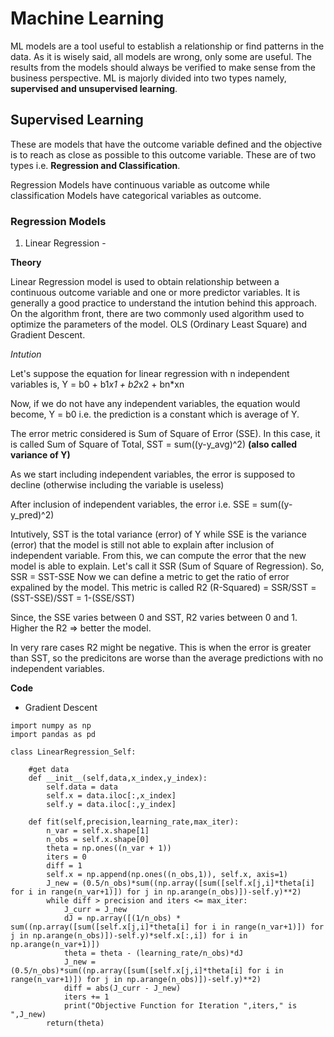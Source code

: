 # Machine Learning

ML models are a tool useful to establish a relationship or find patterns in the data. As it is wisely said, all models are wrong, only some are useful. The results from the models should always be verified to make sense from the business perspective.
ML is majorly divided into two types namely, **supervised and unsupervised learning**.

## Supervised Learning

These are models that have the outcome variable defined and the objective is to reach as close as possible to this outcome variable.
These are of two types i.e. **Regression and Classification**.

Regression Models have continuous variable as outcome while classification Models have categorical variables as outcome.

### Regression Models

1. Linear Regression -

**Theory**

Linear Regression model is used to obtain relationship between a continuous outcome variable and one or more predictor variables. It is generally a good practice to understand the intution behind this approach. On the algorithm front, there are two commonly used algorithm used to optimize the parameters of the model. OLS (Ordinary Least Square) and Gradient Descent. 

_Intution_

Let's suppose the equation for linear regression with n independent variables is, 
Y = b0 + b1*x1 + b2*x2 + bn*xn

Now, if we do not have any independent variables, the equation would become,
Y = b0
i.e. the prediction is a constant which is average of Y.

The error metric considered is Sum of Square of Error (SSE).
In this case, it is called Sum of Square of Total, SST = sum((y-y_avg)^2) **(also called variance of Y)**

As we start including independent variables, the error is supposed to decline (otherwise including the variable is useless)

After inclusion of independent variables, the error i.e. SSE = sum((y-y_pred)^2)

Intutively, SST is the total variance (error) of Y while SSE is the variance (error) that the model is still not able to explain after inclusion of independent variable. From this, we can compute the error that the new model is able to explain. Let's call it SSR (Sum of Square of Regression).
So, SSR = SST-SSE
Now we can define a metric to get the ratio of error expalined by the model.
This metric is called R2 (R-Squared) = SSR/SST = (SST-SSE)/SST = 1-(SSE/SST)

Since, the SSE varies between 0 and SST, R2 varies between 0 and 1. Higher the R2 => better the model.

In very rare cases R2 might be negative. This is when the error is greater than SST, so the predicitons are worse than the average predictions with no independent variables.




**Code** 
- Gradient Descent

```
import numpy as np
import pandas as pd

class LinearRegression_Self:
    
    #get data
    def __init__(self,data,x_index,y_index):
        self.data = data
        self.x = data.iloc[:,x_index]
        self.y = data.iloc[:,y_index]
        
    def fit(self,precision,learning_rate,max_iter):
        n_var = self.x.shape[1]
        n_obs = self.x.shape[0]
        theta = np.ones((n_var + 1))
        iters = 0
        diff = 1
        self.x = np.append(np.ones((n_obs,1)), self.x, axis=1)
        J_new = (0.5/n_obs)*sum((np.array([sum([self.x[j,i]*theta[i] for i in range(n_var+1)]) for j in np.arange(n_obs)])-self.y)**2)
        while diff > precision and iters <= max_iter:
            J_curr = J_new
            dJ = np.array([(1/n_obs) * sum((np.array([sum([self.x[j,i]*theta[i] for i in range(n_var+1)]) for j in np.arange(n_obs)])-self.y)*self.x[:,i]) for i in np.arange(n_var+1)])
            theta = theta - (learning_rate/n_obs)*dJ
            J_new = (0.5/n_obs)*sum((np.array([sum([self.x[j,i]*theta[i] for i in range(n_var+1)]) for j in np.arange(n_obs)])-self.y)**2)
            diff = abs(J_curr - J_new)
            iters += 1
            print("Objective Function for Iteration ",iters," is ",J_new)
        return(theta)

```
